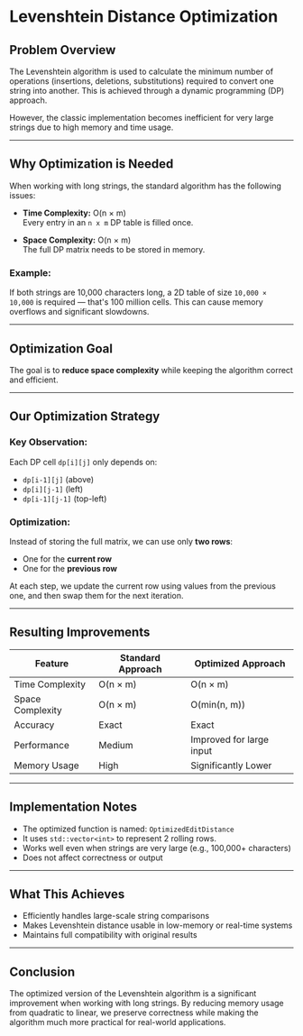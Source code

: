 # Levenshtein Distance Optimization

## Problem Overview

The Levenshtein algorithm is used to calculate the minimum number of operations (insertions, deletions, substitutions) required to convert one string into another. This is achieved through a dynamic programming (DP) approach.

However, the classic implementation becomes inefficient for very large strings due to high memory and time usage.

---

## Why Optimization is Needed

When working with long strings, the standard algorithm has the following issues:

- **Time Complexity:** O(n × m)  
  Every entry in an `n x m` DP table is filled once.

- **Space Complexity:** O(n × m)  
  The full DP matrix needs to be stored in memory.

### Example:

If both strings are 10,000 characters long, a 2D table of size `10,000 × 10,000` is required — that's 100 million cells. This can cause memory overflows and significant slowdowns.

---

## Optimization Goal

The goal is to **reduce space complexity** while keeping the algorithm correct and efficient.

---

## Our Optimization Strategy

### Key Observation:

Each DP cell `dp[i][j]` only depends on:

- `dp[i-1][j]` (above)
- `dp[i][j-1]` (left)
- `dp[i-1][j-1]` (top-left)

### Optimization:

Instead of storing the full matrix, we can use only **two rows**:

- One for the **current row**
- One for the **previous row**

At each step, we update the current row using values from the previous one, and then swap them for the next iteration.

---

## Resulting Improvements

| Feature          | Standard Approach | Optimized Approach       |
| ---------------- | ----------------- | ------------------------ |
| Time Complexity  | O(n × m)          | O(n × m)                 |
| Space Complexity | O(n × m)          | O(min(n, m))             |
| Accuracy         | Exact             | Exact                    |
| Performance      | Medium            | Improved for large input |
| Memory Usage     | High              | Significantly Lower      |

---

## Implementation Notes

- The optimized function is named: `OptimizedEditDistance`
- It uses `std::vector<int>` to represent 2 rolling rows.
- Works well even when strings are very large (e.g., 100,000+ characters)
- Does not affect correctness or output

---

## What This Achieves

- Efficiently handles large-scale string comparisons
- Makes Levenshtein distance usable in low-memory or real-time systems
- Maintains full compatibility with original results

---

## Conclusion

The optimized version of the Levenshtein algorithm is a significant improvement when working with long strings. By reducing memory usage from quadratic to linear, we preserve correctness while making the algorithm much more practical for real-world applications.
